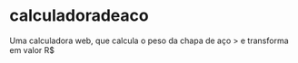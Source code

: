 # calculadoradeaco
Uma calculadora web, que calcula o peso da chapa de aço > e transforma em valor R$
